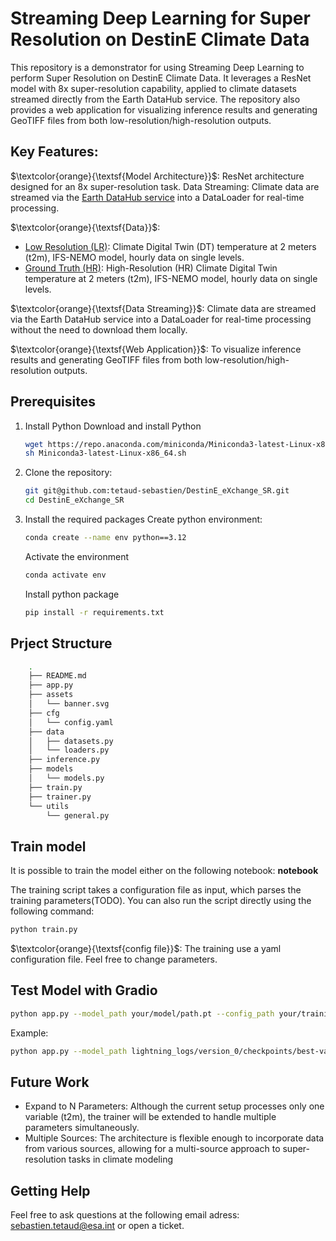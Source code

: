 # Streaming Deep Learning for Super Resolution on DestinE Climate Data

This repository is a demonstrator for using Streaming Deep Learning to perform Super Resolution on DestinE Climate Data. It leverages a ResNet model with 8x super-resolution capability, applied to climate datasets streamed directly from the Earth DataHub service. The repository also provides a web application for visualizing inference results and generating GeoTIFF files from both low-resolution/high-resolution outputs.

## Key Features:

$\textcolor{orange}{\textsf{Model Architecture}}$: ResNet architecture designed for an 8x super-resolution task.
Data Streaming: Climate data are streamed via the [Earth DataHub service](https://earthdatahub.destine.eu/collections/d1-climate-dt-ScenarioMIP-SSP3-7.0-IFS-NEMO/datasets/0001-high-sfc) into a DataLoader for real-time processing.

$\textcolor{orange}{\textsf{Data}}$:

- [Low Resolution (LR)](https://earthdatahub.destine.eu/collections/d1-climate-dt-ScenarioMIP-SSP3-7.0-IFS-NEMO/datasets/0001-standard-sfc): Climate Digital Twin (DT) temperature at 2 meters (t2m), IFS-NEMO model, hourly data on single levels.
- [Ground Truth (HR)](https://earthdatahub.destine.eu/collections/d1-climate-dt-ScenarioMIP-SSP3-7.0-IFS-NEMO/datasets/0001-high-sfc): High-Resolution (HR) Climate Digital Twin temperature at 2 meters (t2m), IFS-NEMO model, hourly data on single levels.

$\textcolor{orange}{\textsf{Data Streaming}}$: Climate data are streamed via the Earth DataHub service into a DataLoader for real-time processing without the need to download them locally.


$\textcolor{orange}{\textsf{Web Application}}$: To visualize inference results and generating GeoTIFF files from both low-resolution/high-resolution outputs.


## Prerequisites

1. Install Python
    Download and install Python
    ```bash
    wget https://repo.anaconda.com/miniconda/Miniconda3-latest-Linux-x86_64.sh
    sh Miniconda3-latest-Linux-x86_64.sh
    ```

2. Clone the repository:
    ```bash
    git git@github.com:tetaud-sebastien/DestinE_eXchange_SR.git
    cd DestinE_eXchange_SR
    ```

3. Install the required packages
    Create python environment:
    ```bash
    conda create --name env python==3.12
    ```
    Activate the environment

    ```bash
    conda activate env
    ```
    Install python package
    ```Bash
    pip install -r requirements.txt
    ```

## Prject Structure

```bash
    .
    ├── README.md
    ├── app.py
    ├── assets
    │   └── banner.svg
    ├── cfg
    │   └── config.yaml
    ├── data
    │   ├── datasets.py
    │   └── loaders.py
    ├── inference.py
    ├── models
    │   └── models.py
    ├── train.py
    ├── trainer.py
    └── utils
        └── general.py
```

## Train model

It is possible to train the model either on the following notebook: **notebook**

The training script takes a configuration file as input, which parses the training parameters(TODO).
You can also run the script directly using the following command:
```Bash
python train.py
```

$\textcolor{orange}{\textsf{config file}}$: The training use a yaml configuration file. Feel free to change parameters.


## Test Model with Gradio

```Bash
python app.py --model_path your/model/path.pt --config_path your/training/config.json
```


Example:

```Bash
python app.py --model_path lightning_logs/version_0/checkpoints/best-val-ssim-epoch=49-val_ssim=0.54.pt --config_path lightning_logs/version_0/config.json
```
## Future Work

- Expand to N Parameters: Although the current setup processes only one variable (t2m), the trainer will be extended to handle multiple parameters simultaneously.
- Multiple Sources: The architecture is flexible enough to incorporate data from various sources, allowing for a multi-source approach to super-resolution tasks in climate modeling

## Getting Help

Feel free to ask questions at the following email adress: [sebastien.tetaud@esa.int](sebastien.tetaud@eas.int) or open a ticket.